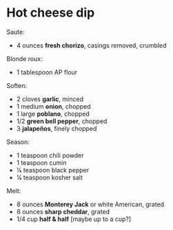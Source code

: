 Hot cheese dip
==============

Saute:

- 4 ounces **fresh chorizo**, casings removed, crumbled

Blonde roux:

- 1 tablespoon AP flour

Soften:

- 2 cloves **garlic**, minced
- 1 medium **onion**, chopped
- 1 large **poblano**, chopped
- 1/2 **green bell pepper**, chopped
- 3 **jalapeños**, finely chopped

Season:

- 1 teaspoon chili powder
- 1 teaspoon cumin
- 1⁄4 teaspoon black pepper
- 1⁄4 teaspoon kosher salt

Melt:

- 8 ounces **Monterey Jack** or white American, grated
- 8 ounces **sharp cheddar**, grated
- 1/4 cup **half & half** [maybe up to a cup?]
